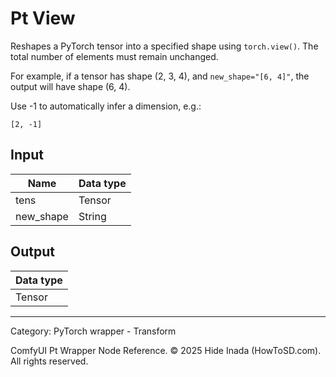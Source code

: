 # Pt View
Reshapes a PyTorch tensor into a specified shape using `torch.view()`.
The total number of elements must remain unchanged.

For example, if a tensor has shape (2, 3, 4), and `new_shape="[6, 4]"`,
the output will have shape (6, 4).

Use -1 to automatically infer a dimension, e.g.:
```
[2, -1]
```

## Input
| Name | Data type |
|---|---|
| tens | Tensor |
| new_shape | String |

## Output
| Data type |
|---|
| Tensor |

<HR>
Category: PyTorch wrapper - Transform

ComfyUI Pt Wrapper Node Reference. © 2025 Hide Inada (HowToSD.com). All rights reserved.
